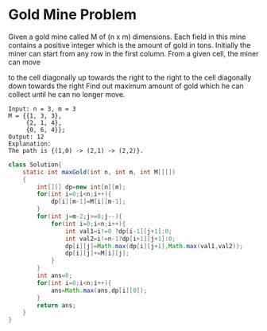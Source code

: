 # Gold Mine Problem

Given a gold mine called M of (n x m) dimensions. Each field in this mine contains a positive integer which is the amount of gold in tons. Initially the miner can start from any row in the first column. From a given cell, the miner can move

to the cell diagonally up towards the right
to the right
to the cell diagonally down towards the right
Find out maximum amount of gold which he can collect until he can no longer move.

```
Input: n = 3, m = 3
M = {{1, 3, 3},
     {2, 1, 4},
     {0, 6, 4}};
Output: 12
Explanation:
The path is {(1,0) -> (2,1) -> (2,2)}.
```

```java
class Solution{
    static int maxGold(int n, int m, int M[][])
    {
        int[][] dp=new int[n][m];
        for(int i=0;i<n;i++){
            dp[i][m-1]=M[i][m-1];
        }
        for(int j=m-2;j>=0;j--){
            for(int i=0;i<n;i++){
                int val1=i!=0 ?dp[i-1][j+1]:0;
                int val2=i!=n-1?dp[i+1][j+1]:0;
                dp[i][j]=Math.max(dp[i][j+1],Math.max(val1,val2));
                dp[i][j]+=M[i][j];
            }
        }
        int ans=0;
        for(int i=0;i<n;i++){
            ans=Math.max(ans,dp[i][0]);
        }
        return ans;
    }
}
```
